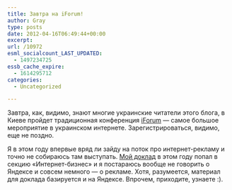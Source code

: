 ```yaml
---
title: Завтра на iForum!
author: Gray
type: posts
date: 2012-04-16T06:49:44+00:00
excerpt:
url: /10972
esml_socialcount_LAST_UPDATED:
  - 1497234725
essb_cache_expire:
  - 1614295712
categories:
  - Uncategorized

---
```








Завтра, как, видимо, знают многие украинские читатели этого блога, в Киеве пройдет традиционная конференция [iForum][1] — самое большое мероприятие в украинском интернете. Зарегистрироваться, видимо, еще не поздно.

Я в этом году впервые вряд ли зайду на поток про интернет-рекламу и точно не собираюсь там выступать. [Мой доклад][2] в этом году попал в секцию &#171;Интернет-бизнес&#187; и я постараюсь вообще не говорить о Яндексе и совсем немного — о рекламе. Хотя, разумеется, материал для доклада базируется и на Яндексе. Впрочем, приходите, узнаете :).

 [1]: http://iforum.ua/
 [2]: http://iforum.ua/topic/67